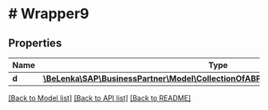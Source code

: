 # # Wrapper9

## Properties

Name | Type | Description | Notes
------------ | ------------- | ------------- | -------------
**d** | [**\BeLenka\SAP\BusinessPartner\Model\CollectionOfABPAddressIndependentWebsiteType**](CollectionOfABPAddressIndependentWebsiteType.md) |  | [optional]

[[Back to Model list]](../../README.md#models) [[Back to API list]](../../README.md#endpoints) [[Back to README]](../../README.md)
